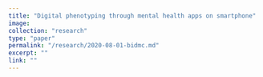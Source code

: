 ```yaml
---
title: "Digital phenotyping through mental health apps on smartphone"
image:
collection: "research"
type: "paper"
permalink: "/research/2020-08-01-bidmc.md"
excerpt: ""
link: ""
---
```


